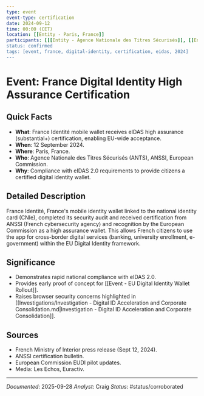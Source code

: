 ```yaml
---
type: event
event-type: certification
date: 2024-09-12
time: 00:00 (CET)
location: [[Entity - Paris, France]]
participants: [[[Entity - Agence Nationale des Titres Sécurisés]], [[Entity - Agence Nationale de la Sécurité des Systèmes d'Information]], [[Entity - European Commission]], [[Entity - France Identité project]]]
status: confirmed
tags: [event, france, digital-identity, certification, eidas, 2024]
---
```


# Event: France Digital Identity High Assurance Certification

## Quick Facts
- **What**: France Identité mobile wallet receives eIDAS high assurance (substantial+) certification, enabling EU-wide acceptance.
- **When**: 12 September 2024.
- **Where**: Paris, France.
- **Who**: Agence Nationale des Titres Sécurisés (ANTS), ANSSI, European Commission.
- **Why**: Compliance with eIDAS 2.0 requirements to provide citizens a certified digital identity wallet.

## Detailed Description
France Identité, France's mobile identity wallet linked to the national identity card (CNIe), completed its security audit and received certification from ANSSI (French cybersecurity agency) and recognition by the European Commission as a high assurance wallet. This allows French citizens to use the app for cross-border digital services (banking, university enrollment, e-government) within the EU Digital Identity framework.

## Significance
- Demonstrates rapid national compliance with eIDAS 2.0.
- Provides early proof of concept for [[Event - EU Digital Identity Wallet Rollout]].
- Raises browser security concerns highlighted in [[Investigations/Investigation - Digital ID Acceleration and Corporate Consolidation.md|Investigation - Digital ID Acceleration and Corporate Consolidation]].

## Sources
- French Ministry of Interior press release (Sept 12, 2024).
- ANSSI certification bulletin.
- European Commission EUDI pilot updates.
- Media: Les Echos, Euractiv.

---
*Documented*: 2025-09-28
*Analyst*: Craig
*Status*: #status/corroborated


